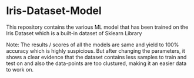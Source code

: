 # Iris-Dataset-Model
This repository contains the various ML model that has been trained on the Iris Dataset which is a built-in dataset of Sklearn Library

Note: The results / scores of all the models are same and yield to 100% accuracy  which is highly suspicious.
But after changing the parameters, it shows a clear evidence that the dataset contains less samples to train and test on and also the data-points are too clustured, making it an easier data to work on. 
